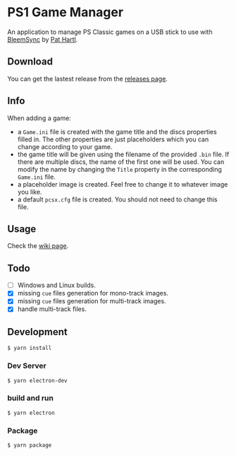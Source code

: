 # PS1 Game Manager

An application to manage PS Classic games on a USB stick to use with [BleemSync](https://github.com/pathartl/BleemSync) by [Pat Hartl](https://github.com/pathartl).

## Download

You can get the lastest release from the [releases page](https://github.com/RudyWeber/ps1-games-manager/releases).

## Info

When adding a game:

- a `Game.ini` file is created with the game title and the discs properties filled in. The other
  properties are just placeholders which you can change according to your game.
- the game title will be given using the filename of the provided `.bin` file.
  If there are multiple discs, the name of the first one will be used. You can modify the name
  by changing the `Title` property in the corresponding `Game.ini` file.
- a placeholder image is created. Feel free to change it to whatever image you like.
- a default `pcsx.cfg` file is created. You should not need to change this file.

## Usage

Check the [wiki page](https://github.com/RudyWeber/ps1-games-manager/wiki).

## Todo

- [ ] Windows and Linux builds.
- [x] missing `cue` files generation for mono-track images.
- [x] missing `cue` files generation for multi-track images.
- [x] handle multi-track files.

## Development

```
$ yarn install
```

### Dev Server

```
$ yarn electron-dev
```

### build and run

```
$ yarn electron
```

### Package

```
$ yarn package
```
